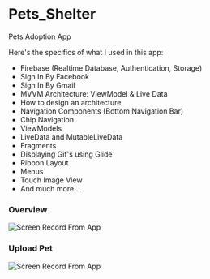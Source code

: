 # Pets_Shelter
Pets Adoption App

Here's the specifics of what I used in this app:

- Firebase (Realtime Database, Authentication, Storage)
- Sign In By Facebook
- Sign In By Gmail
- MVVM Architecture: ViewModel & Live Data
- How to design an architecture
- Navigation Components (Bottom Navigation Bar)
- Chip Navigation
- ViewModels
- LiveData and MutableLiveData
- Fragments
- Displaying Gif's using Glide
- Ribbon Layout
- Menus
- Touch Image View
- And much more...

### Overview

![Screen Record From App](https://media.giphy.com/media/Bd6duOIiOvvf8gQFe3/giphy.gif)

### Upload Pet

![Screen Record From App](https://media.giphy.com/media/BWnFDxDDJxuRltusIl/giphy.gif)
